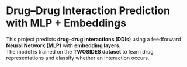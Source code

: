 # Drug–Drug Interaction Prediction with MLP + Embeddings

This project predicts **drug–drug interactions (DDIs)** using a feedforward **Neural Network (MLP)** with **embedding layers**.  
The model is trained on the **TWOSIDES dataset** to learn drug representations and classify whether an interaction occurs.
